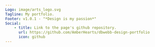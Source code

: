 ```yaml
---
Logo: image/arts_logo.svg
Tagline: My portfolio.
Footer: v1.0.1 - "*Design is my passion*"
Social:
    - title: Link to the page's github repository.
      url: https://github.com/AmberHearts/dbwebb-design-portfolio
      icon: github
---
```

